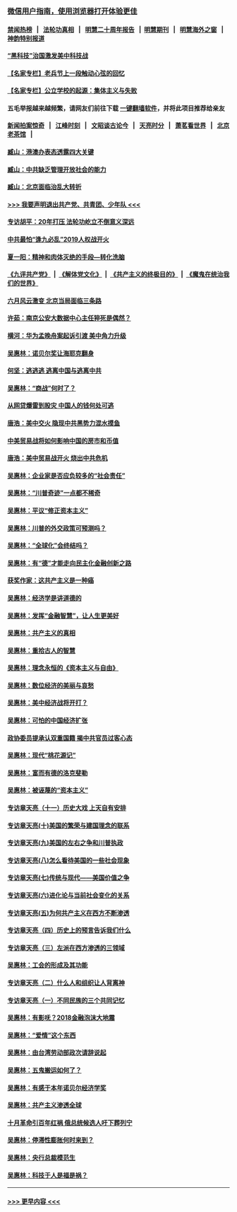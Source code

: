 ### [微信用户指南，使用浏览器打开体验更佳](https://github.com/gfw-breaker/banned-news1/blob/master/indexes/wechat-guide.md?t=0)
#### [禁闻热榜](热点新闻.md?t=0)  &nbsp;&nbsp;|&nbsp;&nbsp; [法轮功真相](https://github.com/gfw-breaker/truth/blob/master/README.md?t=0) &nbsp;&nbsp;|&nbsp;&nbsp; [明慧二十周年报告](https://github.com/gfw-breaker/mh-reports/blob/master/README.md?t=0) &nbsp;&nbsp;|&nbsp;&nbsp;[明慧期刊](https://github.com/gfw-breaker/mh-qikan) &nbsp;&nbsp;|&nbsp;&nbsp; [明慧海外之窗](https://github.com/gfw-breaker/mh-news/blob/master/README.md?t=0) &nbsp;&nbsp;|&nbsp;&nbsp; [神韵特别报道](https://github.com/gfw-breaker/mh-news/blob/master/shenyun.md?t=0)
#### [“黑科技”治国激发美中科技战](../pages/nsc423/n11638056.md?t=02071744) 
#### [【名家专栏】老兵节上一段触动心弦的回忆](../pages/nsc423/n11646016.md?t=02071744) 
#### [【名家专栏】公立学校的起源：集体主义与失败](../pages/nsc423/n11601833.md?t=02071744) 
#### 五毛举报越来越频繁，请网友们前往下载 [一键翻墙软件](https://github.com/gfw-breaker/ssr-accounts)，并将此项目推荐给亲友
#### [新闻拍案惊奇](https://github.com/gfw-breaker/banned-news1/blob/master/pages/link4.md) &nbsp;&nbsp;|&nbsp;&nbsp; [江峰时刻](https://github.com/gfw-breaker/banned-news1/blob/master/pages/link4.md) &nbsp;&nbsp;|&nbsp;&nbsp; [文昭谈古论今](https://github.com/gfw-breaker/banned-news1/blob/master/pages/link4.md) &nbsp;&nbsp;|&nbsp;&nbsp; [天亮时分](https://github.com/gfw-breaker/banned-news1/blob/master/pages/link4.md) &nbsp;&nbsp;|&nbsp;&nbsp; [萧茗看世界](https://github.com/gfw-breaker/banned-news1/blob/master/pages/link4.md) &nbsp;&nbsp;|&nbsp;&nbsp; [北京老茶馆](https://github.com/gfw-breaker/banned-news1/blob/master/pages/link4.md) &nbsp;&nbsp;|&nbsp;&nbsp; 
#### [臧山：港澳办表态透露四大关键](../pages/nsc423/n11421628.md?t=02071744) 
#### [臧山：中共缺乏管理开放社会的能力](../pages/nsc423/n11407457.md?t=02071744) 
#### [臧山：北京面临治乱大转折](../pages/nsc423/n11406895.md?t=02071744) 
#### [>>> 我要声明退出共产党、共青团、少年队 <<<](https://github.com/begood0513/goodnews/blob/master/quit/letter.md) 
#### [专访胡平：20年打压 法轮功屹立不倒意义深远](../pages/nsc423/n11398800.md?t=02071744) 
#### [中共最怕“逢九必乱”2019人权战开火](../pages/nsc423/n11385248.md?t=02071744) 
#### [夏一阳：精神和肉体灭绝的手段—转化洗脑](../pages/nsc423/n11368250.md?t=02071744) 
#### [《九评共产党》](https://github.com/begood0513/9ping.md/blob/master/README.md) &nbsp;|&nbsp; [《解体党文化》](../../../../jtdwh.md/blob/master/README.md)  &nbsp;|&nbsp; [《共产主义的终极目的》](../../../../gczydzjmd.md/blob/master/README.md) &nbsp;|&nbsp; [《魔鬼在统治我们的世界》](../../../../mgztzwmdsj.md/blob/master/README.md) 
#### [六月风云激变 北京当局面临三条路](../pages/nsc423/n11313668.md?t=02071744) 
#### [许茹：南京公安大数据中心主任猝死是偶然？](../pages/nsc423/n11064744.md?t=02071744) 
#### [横河：华为孟晚舟案起诉引渡 美中角力升级](../pages/nsc423/n11027230.md?t=02071744) 
#### [吴惠林：诺贝尔奖让海耶克翻身](../pages/nsc423/n10890049.md?t=02071744) 
#### [何坚：逃逃逃 逃离中国与逃离中共](../pages/nsc423/n10592891.md?t=02071744) 
#### [吴惠林：“商战”何时了？](../pages/nsc423/n10573558.md?t=02071744) 
#### [从网贷爆雷到股灾 中国人的钱何处可逃](../pages/nsc423/n10572800.md?t=02071744) 
#### [唐浩：美中交火 隐现中共黑势力混水摸鱼](../pages/nsc423/n10544040.md?t=02071744) 
#### [中美贸易战将如何影响中国的房市和币值](../pages/nsc423/n10543697.md?t=02071744) 
#### [唐浩：美中贸易战开火 烧出中共危机](../pages/nsc423/n10540126.md?t=02071744) 
#### [吴惠林：企业家是否应负较多的“社会责任”](../pages/nsc423/n10535022.md?t=02071744) 
#### [吴惠林：“川普奇迹”一点都不稀奇](../pages/nsc423/n10512808.md?t=02071744) 
#### [吴惠林：平议“修正资本主义”](../pages/nsc423/n10495724.md?t=02071744) 
#### [吴惠林：川普的外交政策可预测吗？](../pages/nsc423/n10462387.md?t=02071744) 
#### [吴惠林：“全球化”会终结吗？](../pages/nsc423/n10452838.md?t=02071744) 
#### [吴惠林：有“德”才能走向民主化金融创新之路](../pages/nsc423/n10432292.md?t=02071744) 
#### [获奖作家：这共产主义是一种癌](../pages/nsc423/n10431541.md?t=02071744) 
#### [吴惠林：经济学是讲道德的](../pages/nsc423/n10398014.md?t=02071744) 
#### [吴惠林：发挥“金融智慧”，让人生更美好](../pages/nsc423/n10375019.md?t=02071744) 
#### [吴惠林：共产主义的真相](../pages/nsc423/n10351394.md?t=02071744) 
#### [吴惠林：重拾古人的智慧](../pages/nsc423/n10337691.md?t=02071744) 
#### [吴惠林：理念永恒的《资本主义与自由》](../pages/nsc423/n10316274.md?t=02071744) 
#### [吴惠林：数位经济的美丽与哀愁](../pages/nsc423/n10292946.md?t=02071744) 
#### [吴惠林：美中经济战将开打？](../pages/nsc423/n10258825.md?t=02071744) 
#### [吴惠林：可怕的中国经济扩张](../pages/nsc423/n10219147.md?t=02071744) 
#### [政协委员提承认双重国籍 揭中共官员过客心态](../pages/nsc423/n10208809.md?t=02071744) 
#### [吴惠林：现代“桃花源记”](../pages/nsc423/n10185234.md?t=02071744) 
#### [吴惠林：富而有德的洛克斐勒](../pages/nsc423/n10142264.md?t=02071744) 
#### [吴惠林：被诬蔑的“资本主义”](../pages/nsc423/n10124816.md?t=02071744) 
#### [专访章天亮（十一）历史大戏 上天自有安排](../pages/nsc423/n10094905.md?t=02071744) 
#### [专访章天亮(十)美国的繁荣与建国理念的联系](../pages/nsc423/n10094899.md?t=02071744) 
#### [专访章天亮(九)美国的左右之争和川普执政](../pages/nsc423/n10094889.md?t=02071744) 
#### [专访章天亮(八)怎么看待美国的一些社会现象](../pages/nsc423/n10094857.md?t=02071744) 
#### [专访章天亮(七)传统与现代——美国价值之争](../pages/nsc423/n10093140.md?t=02071744) 
#### [专访章天亮(六)进化论与当前社会变化的关系](../pages/nsc423/n10092036.md?t=02071744) 
#### [专访章天亮(五)为何共产主义在西方不断渗透](../pages/nsc423/n10083620.md?t=02071744) 
#### [专访章天亮（四）历史上的预言告诉我们什么](../pages/nsc423/n10083606.md?t=02071744) 
#### [专访章天亮（三）左派在西方渗透的三领域](../pages/nsc423/n10081115.md?t=02071744) 
#### [吴惠林：工会的形成及其功能](../pages/nsc423/n10080633.md?t=02071744) 
#### [专访章天亮（二）什么人和组织让人背离神](../pages/nsc423/n10076637.md?t=02071744) 
#### [专访章天亮（一）不同民族的三个共同记忆](../pages/nsc423/n10074188.md?t=02071744) 
#### [吴惠林：有影呒？2018金融泡沫大地震](../pages/nsc423/n10040534.md?t=02071744) 
#### [吴惠林：“爱情”这个东西](../pages/nsc423/n10019423.md?t=02071744) 
#### [吴惠林：由台湾劳动部政次请辞说起](../pages/nsc423/n9979679.md?t=02071744) 
#### [吴惠林：五鬼搬运如何了？](../pages/nsc423/n9925338.md?t=02071744) 
#### [吴惠林：有感于本年诺贝尔经济学奖](../pages/nsc423/n9871883.md?t=02071744) 
#### [吴惠林：共产主义渗透全球](../pages/nsc423/n9812748.md?t=02071744) 
#### [十月革命引百年红祸 俄总统候选人吁下葬列宁](../pages/nsc423/n9810182.md?t=02071744) 
#### [吴惠林：停滞性膨胀何时来到？](../pages/nsc423/n9764136.md?t=02071744) 
#### [吴惠林：央行总裁模范生](../pages/nsc423/n9728134.md?t=02071744) 
#### [吴惠林：科技于人是福是祸？](../pages/nsc423/n9672982.md?t=02071744) 

----
#### [ >>> 更早内容 <<< ](../indexes/nsc423-earlier.md)
